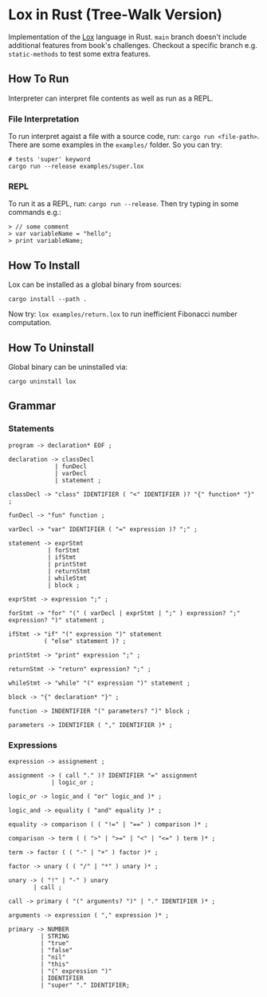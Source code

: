 # Lox in Rust (Tree-Walk Version)

Implementation of the [Lox](https://craftinginterpreters.com/the-lox-language.html) language in Rust.
`main` branch doesn't include additional features from book's challenges. Checkout a specific branch
e.g. `static-methods` to test some extra features.

## How To Run

Interpreter can interpret file contents as well as run as a REPL.

### File Interpretation

To run interpret agaist a file with a source code, run: `cargo run <file-path>`. There are some examples in
the `examples/` folder. So you can try:

```shell
# tests 'super' keyword
cargo run --release examples/super.lox
```

### REPL

To run it as a REPL, run: `cargo run --release`. Then try typing in some commands e.g.:

```
> // some comment
> var variableName = "hello";
> print variableName;
```

## How To Install

Lox can be installed as a global binary from sources:
```shell
cargo install --path .
```
Now try: `lox examples/return.lox` to run inefficient Fibonacci number computation.

## How To Uninstall

Global binary can be uninstalled via:
```shell
cargo uninstall lox
```

## Grammar

### Statements

```
program -> declaration* EOF ;

declaration -> classDecl
             | funDecl
             | varDecl
             | statement ;

classDecl -> "class" IDENTIFIER ( "<" IDENTIFIER )? "{" function* "}" ;

funDecl -> "fun" function ;

varDecl -> "var" IDENTIFIER ( "=" expression )? ";" ;

statement -> exprStmt
           | forStmt
           | ifStmt
           | printStmt
           | returnStmt
           | whileStmt
           | block ;

exprStmt -> expression ";" ;

forStmt -> "for" "(" ( varDecl | exprStmt | ";" ) expression? ";" expression? ")" statement ;

ifStmt -> "if" "(" expression ")" statement
          ( "else" statement )? ;

printStmt -> "print" expression ";" ;

returnStmt -> "return" expression? ";" ;

whileStmt -> "while" "(" expression ")" statement ;

block -> "{" declaration* "}" ;

function -> INDENTIFIER "(" parameters? ")" block ;

parameters -> IDENTIFIER ( "," IDENTIFIER )* ;
```

### Expressions

```
expression -> assignement ;

assignment -> ( call "." )? IDENTIFIER "=" assignment
            | logic_or ;

logic_or -> logic_and ( "or" logic_and )* ;

logic_and -> equality ( "and" equality )* ;

equality -> comparison ( ( "!=" | "==" ) comparison )* ;

comparison -> term ( ( ">" | ">=" | "<" | "<=" ) term )* ;

term -> factor ( ( "-" | "+" ) factor )* ;

factor -> unary ( ( "/" | "*" ) unary )* ;

unary -> ( "!" | "-" ) unary
       | call ;

call -> primary ( "(" arguments? ")" | "." IDENTIFIER )* ;

arguments -> expression ( "," expression )* ;

primary -> NUMBER
         | STRING
         | "true"
         | "false"
         | "nil"
         | "this"
         | "(" expression ")"
         | IDENTIFIER
         | "super" "." IDENTIFIER;
```
